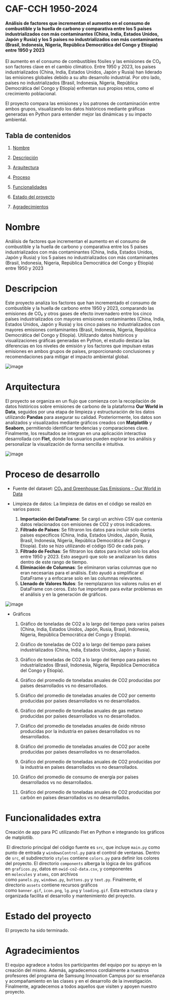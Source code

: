 # CAF-CCH 1950-2024

#### Análisis de factores que incrementan el aumento en el consumo de combustible y la huella de carbono y comparativa entre los 5 países industrializados con más contaminantes (China, India, Estados Unidos, Japón y Rusia) y los 5 países no industrializados con más contaminantes (Brasil, Indonesia, Nigeria, República Democrática del Congo y Etiopía) entre 1950 y 2023

El aumento en el consumo de combustibles fósiles y las emisiones de CO₂ son factores clave en el cambio climático. Entre 1950 y 2023, los países industrializados (China, India, Estados Unidos, Japón y Rusia) han liderado las emisiones globales debido a su alto desarrollo industrial. Por otro lado, países no industrializados (Brasil, Indonesia, Nigeria, República Democrática del Congo y Etiopía) enfrentan sus propios retos, como el crecimiento poblacional.

El proyecto compara las emisiones y los patrones de contaminación entre ambos grupos, visualizando los datos históricos mediante gráficas generadas en Python para entender mejor las dinámicas y su impacto ambiental.

## Tabla de contenidos

1. [Nombre](#Nombre)
  
2. [Descripción](#descripción)
  
3. [Arquitectura](#Arquitectura)
  
4. [Proceso](#Proceso)
  
5. [Funcionalidades](#Funcionalidadesextra)
  
6. [Estado del proyecto](#EstadoDelProyecto)
  
7. [Agradecimientos](#Agradecimientos)
  

# Nombre

Análisis de factores que incrementan el aumento en el consumo de combustible y la huella de carbono y comparativa entre los 5 países industrializados con más contaminantes (China, India, Estados Unidos, Japón y Rusia) y los 5 países no industrializados con más contaminantes (Brasil, Indonesia, Nigeria, República Democrática del Congo y Etiopía) entre 1950 y 2023

# Descripcion

Este proyecto analiza los factores que han incrementado el consumo de combustible y la huella de carbono entre 1950 y 2023, comparando las emisiones de CO₂ y otros gases de efecto invernadero entre los cinco países industrializados con mayores emisiones contaminantes (China, India, Estados Unidos, Japón y Rusia) y los cinco países no industrializados con mayores emisiones contaminantes (Brasil, Indonesia, Nigeria, República Democrática del Congo y Etiopía). Utilizando datos históricos y visualizaciones gráficas generadas en Python, el estudio destaca las diferencias en los niveles de emisión y los factores que impulsan estas emisiones en ambos grupos de países, proporcionando conclusiones y recomendaciones para mitigar el impacto ambiental global.

![image](https://github.com/user-attachments/assets/352dee11-630f-4782-bbf3-62666a922eda)

# Arquitectura

El proyecto se organiza en un flujo que comienza con la recopilación de datos históricos sobre emisiones de carbono de la plataforma **Our World in Data**, seguidos por una etapa de limpieza y estructuración de los datos utilizando **Pandas** para asegurar su calidad. Posteriormente, los datos son analizados y visualizados mediante gráficos creados con **Matplotlib** y **Seaborn**, permitiendo identificar tendencias y comparaciones clave. Finalmente, los resultados se integran en una aplicación interactiva desarrollada con **Flet**, donde los usuarios pueden explorar los análisis y personalizar la visualización de forma sencilla e intuitiva.

![image](https://github.com/user-attachments/assets/f0598052-1fcb-4f7f-b88b-f82602823acd)


# Proceso de desarrollo

- Fuente del dataset: [CO₂ and Greenhouse Gas Emissions - Our World in Data](https://ourworldindata.org/co2-and-greenhouse-gas-emissions#explore-data-on-co2-and-greenhouse-gas-emissions)
  
- Limpieza de datos: La limpieza de datos en el código se realizó en varios pasos:
  
  1. **Importación del DataFrame**: Se cargó un archivo CSV que contenía datos relacionados con emisiones de CO2 y otros indicadores.
  2. **Filtrado de Países**: Se filtraron los datos para incluir solo ciertos países específicos (China, India, Estados Unidos, Japón, Rusia, Brasil, Indonesia, Nigeria, República Democrática del Congo y Etiopía). Esto se hizo utilizando el código ISO de cada país.
  3. **Filtrado de Fechas**: Se filtraron los datos para incluir solo los años entre 1950 y 2023. Esto aseguró que solo se analizaran los datos dentro de este rango de tiempo.
  4. **Eliminación de Columnas**: Se eliminaron varias columnas que no eran necesarias para el análisis. Esto ayudó a simplificar el DataFrame y a enfocarse solo en las columnas relevantes.
  5. **Llenado de Valores Nulos**: Se reemplazaron los valores nulos en el DataFrame con ceros. Esto fue importante para evitar problemas en el análisis y en la generación de gráficos.

![image](https://github.com/user-attachments/assets/42497f3e-4a83-4300-849b-5b08890ff6d7)


- Gráficos
  
  1. Gráfico de toneladas de CO2 a lo largo del tiempo para varios países (China, India, Estados Unidos, Japón, Rusia, Brasil, Indonesia, Nigeria, República Democrática del Congo y Etiopía).
    
  2. Gráfico de toneladas de CO2 a lo largo del tiempo para países industrializados (China, India, Estados Unidos, Japón y Rusia).
    
  3. Gráfico de toneladas de CO2 a lo largo del tiempo para países no industrializados (Brasil, Indonesia, Nigeria, República Democrática del Congo y Etiopía).
    
  4. Gráfico del promedio de toneladas anuales de CO2 producidas por países desarrollados vs no desarrollados.
    
  5. Gráfico del promedio de toneladas anuales de CO2 por cemento producidas por países desarrollados vs no desarrollados.
    
  6. Gráfico del promedio de toneladas anuales de gas metano producidas por países desarrollados vs no desarrollados.
    
  7. Gráfico del promedio de toneladas anuales de óxido nitroso producidas por la industria en países desarrollados vs no desarrollados.
    
  8. Gráfico del promedio de toneladas anuales de CO2 por aceite producidas por países desarrollados vs no desarrollados.
    
  9. Gráfico del promedio de toneladas anuales de CO2 producidas por la industria en países desarrollados vs no desarrollados.
    
  10. Gráfico del promedio de consumo de energía por países desarrollados vs no desarrollados.
    
  11. Gráfico del promedio de toneladas anuales de CO2 producidas por carbón en países desarrollados vs no desarrollados.
    

# Funcionalidades extra

Creación de app para PC utilizando Flet en Python e integrando los gráficos de matplotlib.

 El directorio principal del código fuente es `src`, que incluye `main.py` como punto de entrada y `windowsControl.py` para el control de ventanas. Dentro de `src`, el subdirectorio `styles` contiene `colors.py` para definir los colores del proyecto. El directorio `components` alberga la lógica de los gráficos en `graficos.py`, datos en `owid-co2-data.csv`, y componentes en `molecules` y `atoms`, con archivos como `panels.py`, `windows.py`, `buttons.py` y `text.py`. Finalmente, el directorio `assets` contiene recursos gráficos como `banner.gif`, `icon.png`, `lg.png` y `loading.gif`. Esta estructura clara y organizada facilita el desarrollo y mantenimiento del proyecto.

# Estado del proyecto

El proyecto ha sido terminado.

# Agradecimientos

El equipo agradece a todos los participantes del equipo por su apoyo en la creación del mismo. Además, agradecemos cordialmente a nuestros profesores del programa de Samsung Innovation Campus por su enseñanza y acompañamiento en las clases y en el desarrollo de la investigación. Finalmente, agradecemos a todos aquellos que visiten y apoyen nuestro proyecto.
